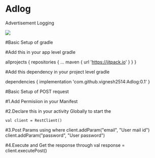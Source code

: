 # Adlog
Advertisement Logging

[![](https://jitpack.io/v/vignesh2514/Adlog.svg)](https://jitpack.io/#vignesh2514/Adlog)


#Basic Setup of gradle

#Add this in your app level gradle

allprojects {
		repositories {
			...
			maven { url 'https://jitpack.io' }
		}
	}
        
#Add this dependency in your project level gradle

dependencies {
	        implementation 'com.github.vignesh2514:Adlog:0.1'
	}
        
 #Basic Setup of POST request
 
 #1.Add Permisiion in your Manifest
 <uses-permission android:name="android.permission.INTERNET"/>


#2.Declare this in your activity Globally to start the 

    val client = RestClient()
#3.Post Params using where
 client.addParam("email", "User mail id")
            client.addParam("password", "User password")

#4.Execute and Get the response through 
                val response = client.executePost()  



